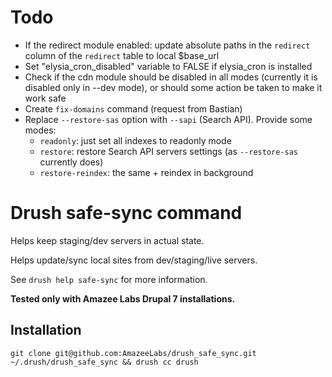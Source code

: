 # Todo

- If the redirect module enabled: update absolute paths in the `redirect` column of the `redirect` table to local $base_url
- Set "elysia_cron_disabled" variable to FALSE if elysia_cron is installed
- Check if the cdn module should be disabled in all modes (currently it is disabled only in --dev mode), or should some action be taken to make it work safe
- Create `fix-domains` command (request from Bastian)
- Replace `--restore-sas` option with `--sapi` (Search API). Provide some modes:
  - `readonly`: just set all indexes to readonly mode
  - `restore`: restore Search API servers settings (as `--restore-sas` currently does)
  - `restore-reindex`: the same + reindex in background

# Drush safe-sync command

Helps keep staging/dev servers in actual state.

Helps update/sync local sites from dev/staging/live servers.

See `drush help safe-sync` for more information.

**Tested only with Amazee Labs Drupal 7 installations.**

## Installation

    git clone git@github.com:AmazeeLabs/drush_safe_sync.git ~/.drush/drush_safe_sync && drush cc drush
